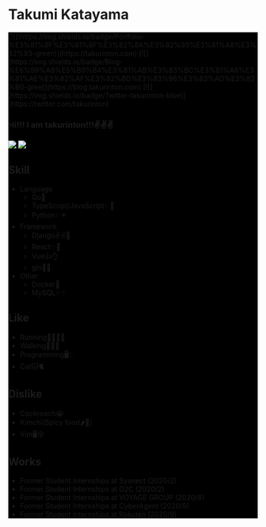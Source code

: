 # Takumi Katayama
<div style="background: black">
[![](https://img.shields.io/badge/Portfolio-%E3%81%9F%E3%81%8F%E3%82%8A%E3%82%93%E3%81%A8%E3%82%93-green)](https://takurinton.com)  
[![](https://img.shields.io/badge/Blog-%E6%99%A9%E5%B9%B4%E3%81%AB%E3%83%BC%E3%81%A8%E3%81%AE%E3%82%AF%E3%82%BD%E3%83%96%E3%83%AD%E3%82%B0-gree)](https://blog.takurinton.com)  
[![](https://img.shields.io/badge/Twitter-takurinton-blue)](https://twitter.com/takurinton)  


### Hi!!! I am takurinton!!!✌️✌️✌️
<a href="https://github.com/anuraghazra/github-readme-stats">
  <img align="top" src="https://github-readme-stats.vercel.app/api?username=takurinton&count_private=true&show_icons=true" />
</a>
<a href="https://github.com/anuraghazra/github-readme-stats">
  <img align="top" src="https://github-readme-stats.vercel.app/api/top-langs/?username=takurinton" />
</a>

## Skill 
- Language
  - Go💪
  - TypeScript/JavaScript✨💖
  - Python✨✴️
- Framework
  - Django✌️✌️🍕
  - React✨🍕
  - Vue👍👌
  - gin🍕✨
- Other
  - Docker🐳
  - MySQL✨✨


## Like
- Running🎽🏃‍♀️💨
- Walking🚶‍♂️👟
- Programming🖥✨
- Cat🐱🐈

## Dislike
- Cockroach😭
- Kimchi(Spicy food🌶🥵)
- Vim🖥😵

## Works
- Former Student Internships at Sysnect (2020/2)
- Former Student Internships at D2C (2020/2)
- Former Student Internships at VOYAGE GROUP (2020/8)
- Former Student Internships at CyberAgent (2020/9)
- Former Student Internships at Rakuten (2020/9)
</div>

